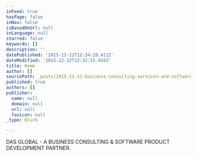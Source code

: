 ```yaml
---
inFeed: true
hasPage: false
inNav: false
isBasedOnUrl: null
inLanguage: null
starred: false
keywords: []
description: ''
datePublished: '2015-12-22T12:34:20.411Z'
dateModified: '2015-12-22T12:32:15.934Z'
title: Home
author: []
sourcePath: _posts/2015-12-21-business-consulting-services-and-software-product-development.md
published: true
authors: []
publisher:
  name: null
  domain: null
  url: null
  favicon: null
_type: Blurb

---
```

DAS GLOBAL - A BUSINESS CONSULTING & SOFTWARE PRODUCT DEVELOPMENT PARTNER.